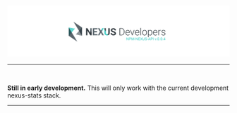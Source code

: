 [![Nexus Stats API Package](/banner.png)](https://github.com/nexus-devs)

- - - -
<br>

**Still in early development.**
This will only work with the current development nexus-stats stack.<br>
- - - -
<br>
